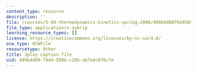 ```yaml
---
content_type: resource
description: ''
file: /courses/5-60-thermodynamics-kinetics-spring-2008/499b4d0079d4589bc20bab7e8c6f6c7e_RUz-DJz3--I.srt
file_type: application/x-subrip
learning_resource_types: []
license: https://creativecommons.org/licenses/by-nc-sa/4.0/
ocw_type: OCWFile
resourcetype: Other
title: 3play caption file
uid: 499b4d00-79d4-589b-c20b-ab7e8c6f6c7e
---
```

